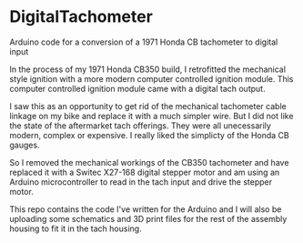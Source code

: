 DigitalTachometer
=================

Arduino code for a conversion of a 1971 Honda CB tachometer to digital input

In the process of my 1971 Honda CB350 build, I retrofitted the mechanical style ignition with a more
modern computer controlled ignition module.  This computer controlled ignition module came with a 
digital tach output. 

I saw this as an opportunity to get rid of the mechanical tachometer cable linkage on my bike and replace
it with a much simpler wire.  But I did not like the state of the aftermarket tach offerings.  They were
all unecessarily modern, complex or expensive.  I really liked the simplicty of the Honda CB gauges.  

So I removed the mechanical workings of the CB350 tachometer and have replaced it with a Switec X27-168 
digital stepper motor and am using an Arduino microcontroller to read in the tach input and drive 
the stepper motor.

This repo contains the code I've written for the Arduino and I will also be uploading some schematics
and 3D print files for the rest of the assembly housing to fit it in the tach housing.
